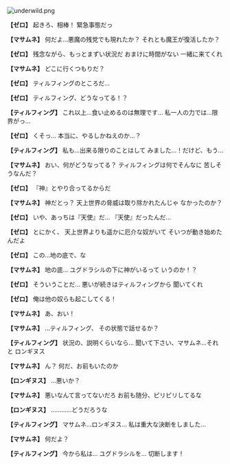 
![underwild.png](../images/backgrounds/underwild.png)

**【ゼロ】**
起きろ、相棒！
緊急事態だっ

**【マサムネ】**
何だよ…悪魔の残党でも現れたか？
それとも魔王が復活したか？

**【ゼロ】**
残念ながら、もっとまずい状況だ
おまけに時間がない
一緒に来てくれ

**【マサムネ】**
どこに行くつもりだ？

**【ゼロ】**
ティルフィングのところだ…

**【ゼロ】**
ティルフィング、どうなってる！？

**【ティルフィング】**
これ以上…食い止めるのは無理です…
私一人の力では…限界がっ…

**【ゼロ】**
くそっ…
本当に、やるしかねえのか…？

**【ティルフィング】**
私も…出来る限りのことはして
みました…！だけど、もう…

**【マサムネ】**
おい、何がどうなってる？
ティルフィングは何でそんなに
苦しそうなんだ？

**【ゼロ】**
『神』とやり合ってるからだ

**【マサムネ】**
神だとっ？
天上世界の脅威は取り除かれたんじゃ
なかったのか？

**【ゼロ】**
いや、あっちは『天使』だ…
『天使』だったんだ…

**【ゼロ】**
とにかく、
天上世界よりも遥かに厄介な奴がいて
そいつが動き始めたんだよ

**【ゼロ】**
この…地の底で、な

**【マサムネ】**
地の底…
ユグドラシルの下に神がいるって
いうのか！？

**【ゼロ】**
そういうことだ…
悪いが続きはティルフィングから
聞いてくれ

**【ゼロ】**
俺は他の奴らも起こしてくる！

**【マサムネ】**
あ、おい！

**【マサムネ】**
…ティルフィング、
その状態で話せるか？

**【ティルフィング】**
状況の、説明くらいなら…
聞いて下さい、マサムネ…それと
ロンギヌス

**【マサムネ】**
ん？
何だ、お前もいたのか

**【ロンギヌス】**
…悪いか？

**【マサムネ】**
悪いなんて言ってないだろ
お前も随分、ピリピリしてるな

**【ロンギヌス】**
…………どうだろうな

**【ティルフィング】**
マサムネ…ロンギヌス…
私は重大な決断をしました…

**【マサムネ】**
何だよ？

**【ティルフィング】**
今から私は…
ユグドラシルを…
切断します！